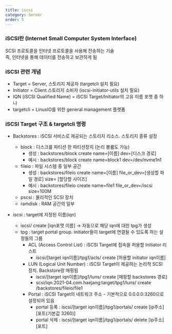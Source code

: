 ```yaml
---
title: iscsi
category: Server
order: 5
---
```

### iSCSI란 (Internet Small Computer System Interface)  
SCSI 프로토콜을 인터넷 프로토콜을 사용해 전송하는 기술  
즉, 인터넷을 통해 데이터를 전송하고 보관하게 됨  
  
### iSCSI 관련 개념  
- Target = Server, 스토리지 제공자 (targetcli 설치 필요)  
- Initiator = Client 스토리지 소비자 (iscsi-initiator-utils 설치 필요)  
- IQN (iSCSI Qualified Name) = iSCSI Target/Initiator의 고유 이름 포맷 중 하나  
- targetcli = LinuxIO를 위한 general management 플랫폼  
  
### iSCSI Target 구조 & targetcli 명령  
- Backstores : iSCSI 서비스로 제공되는 스토리지 리소스. 스토리지 종류 설정
    - block : 디스크를 파티션 한 파티션장치 (논리 볼륨도 가능)
        - 생성 : backstores/block create name=[이름] dev=[디스크 경로]
        - 예시 : backstores/block create name=block1 dev=/dev/nvme1n1
    - fileio : 파일 시스템 중 일부 공간
        - 생성 : backstores/fileio create name=[이름] file_or_dev=[생성할 파일 경로] size=  [할당할 사이즈]
        - 예시 : backstores/fileio create name=file1 file_or_dev=/iscsi size=100M
    - pscsi : 물리적인 SCSI 장치
    - ramdisk : RAM 공간의 일부
 

- iscsi : target에 지정된 이름(iqn)
    - iscsi/ create [iqn포맷 이름] -> 자동으로 해당 iqn에 대한 tpg가 생성
    - tpg : target portal group. initiator들이 target에 연결될 수 있도록 하는 설정들의 그룹
        - ACL (Access Control List) : iSCSI Target에 접속을 허용할 Initiator 리스트
            - iscsi/[target iqn이름]/tpg1/acls/ create [허용할 initiator iqn이름]
        - LUN (Logical Unit Number) : iSCSI Target이 제공하는 논리적 SCSI 장치. Backstore랑 매핑됨
            - iscsi/[target iqn이름]/tpg1/luns/ create [매핑할 backstores 경로]
            - scsi/iqn.2021-04.com.haejang:target/tpg1/luns/ create /backstores/fileio/file1
        - Portal : iSCSI Target의 네트워크 주소 - 기본적으로 0.0.0.0:3260으로 설정되어 있음
            - portal 등록 : iscsi/[target iqn이름]/tpg1/portals/ create [ip주소] [포트(기본값 3260)]
            - portal 삭제 : iscsi/[target iqn이름]/tpg1/portals/ delete [ip주소] [포트]
 